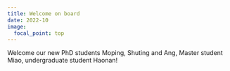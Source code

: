 ```yaml
---
title: Welcome on board
date: 2022-10
image:
  focal_point: top
---
```

Welcome our new PhD students Moping, Shuting and Ang, Master student Miao, undergraduate student Haonan!
